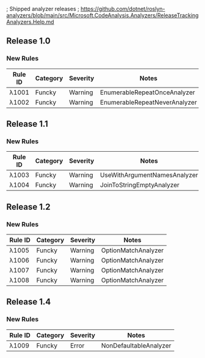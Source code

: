 ; Shipped analyzer releases
; https://github.com/dotnet/roslyn-analyzers/blob/main/src/Microsoft.CodeAnalysis.Analyzers/ReleaseTrackingAnalyzers.Help.md

## Release 1.0
### New Rules
Rule ID | Category | Severity | Notes
--------|----------|----------|-------
λ1001 | Funcky | Warning | EnumerableRepeatOnceAnalyzer
λ1002 | Funcky | Warning | EnumerableRepeatNeverAnalyzer

## Release 1.1
### New Rules
Rule ID | Category | Severity | Notes
--------|----------|----------|-------
λ1003 | Funcky | Warning | UseWithArgumentNamesAnalyzer
λ1004 | Funcky | Warning | JoinToStringEmptyAnalyzer

## Release 1.2
### New Rules
Rule ID | Category | Severity | Notes
--------|----------|----------|-------
λ1005 | Funcky | Warning | OptionMatchAnalyzer
λ1006 | Funcky | Warning | OptionMatchAnalyzer
λ1007 | Funcky | Warning | OptionMatchAnalyzer
λ1008 | Funcky | Warning | OptionMatchAnalyzer

## Release 1.4
### New Rules
Rule ID | Category | Severity | Notes
--------|----------|----------|-------
λ1009 | Funcky | Error | NonDefaultableAnalyzer
